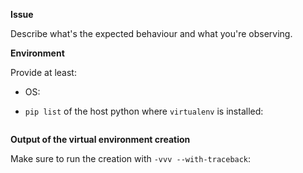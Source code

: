 **Issue**

Describe what's the expected behaviour and what you're observing.

**Environment**

Provide at least:

- OS:
- `pip list` of the host python where `virtualenv` is installed:

  ```console

  ```

**Output of the virtual environment creation**

Make sure to run the creation with `-vvv --with-traceback`:

```console

```
